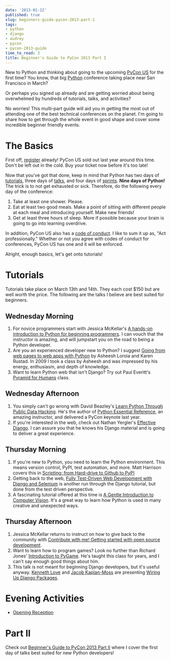 ```yaml
---
date: '2013-01-22'
published: true
slug: beginners-guide-pycon-2013-part-1
tags:
- python
- django
- audrey
- pycon
- pycon-2013-guide
time_to_read: 3
title: Beginner's Guide to PyCon 2013 Part I
---
```


New to Python and thinking about going to the upcoming [PyCon
US](https://us.pycon.org/2013/) for the first time? You know, that big
[Python](http://python.org) conference taking place near San Francisco
in March?

Or perhaps you signed up already and are getting worried about being
overwhelmed by hundreds of tutorials, talks, and activities?

No worries! This multi-part guide will aid you in getting the most out
of attending one of the best technical conferences on the planet. I'm
going to share how to get through the whole event in good shape and
cover some incredible beginner friendly events.

The Basics
==========

First off, [register](https://us.pycon.org/2013/registration/register/)
already! PyCon US sold out last year around this time. Don't be left
out in the cold. Buy your ticket now before it's too late!

Now that you've got that done, keep in mind that Python has two days of
[tutorials](https://us.pycon.org/2013/schedule/tutorials/), three days
of [talks](https://us.pycon.org/2013/schedule/talks/), and four days of
[sprints](https://us.pycon.org/2013/community/sprints/). **Nine days of
Python!** The trick is to not get exhausted or sick. Therefore, do the
following every day of the conference:

1.  Take at least one shower. Please.
2.  Eat at least two good meals. Make a point of sitting with different
    people at each meal and introducing yourself. Make new friends!
3.  Get at least three hours of sleep. More if possible because your
    brain is going to go into learning overdrive.

In addition, PyCon US also has a [code of
conduct](https://us.pycon.org/2013/about/code-of-conduct/). I like to
sum it up as, "Act professionally." Whether or not you agree with
codes of conduct for conferences, PyCon US has one and it will be
enforced.

Alright, enough basics, let's get onto tutorials!

Tutorials
=========

Tutorials take place on March 13th and 14th. They each cost $150 but
are well worth the price. The following are the talks I believe are best
suited for beginners.

Wednesday Morning
-----------------

1.  For novice programmers start with Jessica McKellar's [A hands-on
    introduction to Python for beginning
    programmers](https://us.pycon.org/2013/schedule/presentation/1/). I
    can vouch that the instructor is amazing, and will jumpstart you on
    the road to being a Python developer.
2.  Are you an experienced developer new to Python? I suggest [Going
    from web pages to web apps with
    Python](https://us.pycon.org/2013/schedule/presentation/8/) by
    Asheesh Loroia and Karen Rustad. In 2009 I took a class by Asheesh
    and was impressed by his energy, enthusiasm, and depth of knowledge.
3.  Want to learn Python web that isn't Django? Try out Paul Everitt's
    [Pyramid for
    Humans](https://us.pycon.org/2013/schedule/presentation/12/) class.

Wednesday Afternoon
-------------------

1.  You simply can't go wrong with David Beazley's [Learn Python
    Through Public Data
    Hacking](https://us.pycon.org/2013/schedule/presentation/2/). He's
    the author of [Python Essential
    Reference](http://www.amazon.com/Python-Essential-Reference-4th-Edition/dp/0672329786/?ie=UTF8&tag=ihpydanny-20),
    an amazing instructor, and delivered a PyCon keynote last year.
2.  If you're interested in the web, check out Nathan Yergler's
    [Effective
    Django](https://us.pycon.org/2013/schedule/presentation/9/). I can
    assure you that he knows his Django material and is going to deliver
    a great experience.

Thursday Morning
----------------

1.  If you're new to Python, you need to learn the Python environment.
    This means version control, PyPI, test automation, and more. Matt
    Harrison covers this in [Scripting: from Hard-drive to Github to
    PyPI](https://us.pycon.org/2013/schedule/presentation/3/)
2.  Getting back to the web, [Fully Test-Driven Web Development with
    Django and
    Selenium](https://us.pycon.org/2013/schedule/presentation/10/) is
    another run through the Django tutorial, but done from the test
    driven perspective.
3.  A fascinating tutorial offered at this time is [A Gentle
    Introduction to Computer
    Vision](https://us.pycon.org/2013/schedule/presentation/30/). It's
    a great way to learn how Python is used in many creative and
    unexpected ways.

Thursday Afternoon
------------------

1.  Jessica McKellar returns to instruct on how to give back to the
    community with [Contribute with me! Getting started with open source
    development](https://us.pycon.org/2013/schedule/presentation/4/).
2.  Want to learn how to program games? Look no further than Richard
    Jones' [Introduction to
    PyGame](https://us.pycon.org/2013/schedule/presentation/19/). He's
    taught this class for years, and I can't say enough good things
    about him.
3.  This talk is not meant for beginning Django developers, but it's
    useful anyway. [Kenneth Love](http://gettingstartedwithdjango.com/)
    and [Jacob Kaplan-Moss](http://jacobian.org) are presenting [Wiring
    Up Django
    Packages](https://us.pycon.org/2013/schedule/presentation/11/).

Evening Activities
==================

-   [Opening Reception](https://us.pycon.org/2013/events/reception/)

Part II
=======

Check out [Beginner's Guide to PyCon 2013 Part
II](https://pydanny.com/beginners-guide-pycon-2013-part-2.html) where I
cover the first day of talks best suited for new Python developers!
